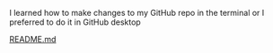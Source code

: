 I learned how to make changes to my GitHub repo in the terminal or I preferred to do it in GitHub desktop

[README.md](https://github.com/robbykap/startup/files/12622171/README.md)
